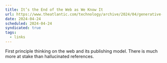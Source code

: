 ```yaml
---
title: It’s the End of the Web as We Know It
url: https://www.theatlantic.com/technology/archive/2024/04/generative-ai-search-llmo/678154/
date: 2024-04-24
scheduled: 2024-04-24
syndicated: true
tags:
  - links
---
```


First principle thinking on the web and its publishing model. There is much more at stake than hallucinated references.
